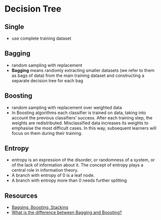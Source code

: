 # Decision Tree

## Single
- use complete training dataset

## Bagging
- random sampling with replacement
- **Bagging** means randomly extracting smaller datasets (we refer to them as bags of data) from the main training dataset and constructing a separate decision tree for each bag

## Boosting
- random sampling with replacement over weighted data
- In Boosting algorithms each classifier is trained on data, taking into account the previous classifiers’ success. After each training step, the weights are redistributed. Misclassified data increases its weights to emphasise the most difficult cases. In this way, subsequent learners will focus on them during their training.

## Entropy
- entropy is an expression of the disorder, or randomness of a system, or of the lack of information about it. The concept of entropy plays a central role in information theory.
- A branch with entropy of 0 is a leaf node.
- A branch with entropy more than 0 needs further splitting


## Resources
- [Bagging, Boosting, Stacking](https://stats.stackexchange.com/questions/18891/bagging-boosting-and-stacking-in-machine-learning)
- [What is the difference between Bagging and Boosting?](https://quantdare.com/what-is-the-difference-between-bagging-and-boosting/)

